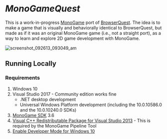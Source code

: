 # _MonoGameQuest_

This is a work-in-progress [MonoGame](http://www.monogame.net/) port of [BrowserQuest](http://browserquest.mozilla.org/). The idea is to make a game that is visually and behaviorally identical to BrowserQuest, but made as if it was an original MonoGame game (i.e., not a straight port), as a way to learn and explore 2D game development with MonoGame.

![screenshot_092613_093049_am](https://f.cloud.github.com/assets/21165/1219300/0227b7d6-26c9-11e3-96e0-5f1e77a22a5d.jpg)

## Running Locally

### Requirements
1. Windows 10
1. Visual Studio 2017 - Community edition works fine
   - .NET desktop development
   - Universal Windows Platform development (including the 10.0.10586.0 and the 10.0.10240.0 SDKs)
1. [MonoGame SDK](http://www.monogame.net/downloads) 3.6
1. [Visual C++ Redistributable Package for Visual Studio 2013](https://www.microsoft.com/en-us/download/details.aspx?id=40784) - This is required by the MonoGame Pipeline Tool
1. [Enable Developer Mode for Windows 10](https://docs.microsoft.com/en-us/windows/uwp/get-started/enable-your-device-for-development)